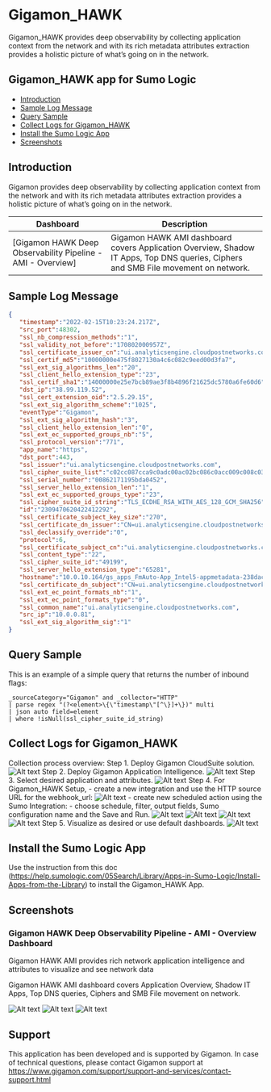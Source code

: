 # Gigamon_HAWK

Gigamon_HAWK provides deep observability by collecting application context from the network and with its rich metadata attributes extraction provides a holistic picture of what’s going on in the network.


## Gigamon_HAWK app for Sumo Logic

- [Introduction](#introduction)
- [Sample Log Message](#sample-log-message)
- [Query Sample](#query-sample)
- [Collect Logs for Gigamon_HAWK](#collect-logs-for-gigamon_hawk)
- [Install the Sumo Logic App](#install-the-sumo-logic-app)
- [Screenshots](#screenshots)

## Introduction

Gigamon provides deep observability by collecting application context from the network and with its rich metadata attributes extraction provides a holistic picture of what’s going on in the network.


| Dashboard                                       | Description                                                       |
| ----------------------------------------------- | ----------------------------------------------------------------- |
| [Gigamon HAWK Deep Observability Pipeline - AMI - Overview]       | Gigamon HAWK AMI dashboard covers Application Overview, Shadow IT Apps, Top DNS queries, Ciphers and SMB File movement on network. |

## Sample Log Message

```json
{
   "timestamp":"2022-02-15T10:23:24.217Z",
   "src_port":48302,
   "ssl_nb_compression_methods":"1",
   "ssl_validity_not_before":"170802000957Z",
   "ssl_certificate_issuer_cn":"ui.analyticsengine.cloudpostnetworks.com",
   "ssl_certif_md5":"10000000e475f8027130a4c6c082c9eed00d3fa7",
   "ssl_ext_sig_algorithms_len":"20",
   "ssl_client_hello_extension_type":"23",
   "ssl_certif_sha1":"14000000e25e7bcb89ae3f8b4896f21625dc5780a6fe60d6",
   "dst_ip":"38.99.119.52",
   "ssl_cert_extension_oid":"2.5.29.15",
   "ssl_ext_sig_algorithm_scheme":"1025",
   "eventType":"Gigamon",
   "ssl_ext_sig_algorithm_hash":"3",
   "ssl_client_hello_extension_len":"0",
   "ssl_ext_ec_supported_groups_nb":"5",
   "ssl_protocol_version":"771",
   "app_name":"https",
   "dst_port":443,
   "ssl_issuer":"ui.analyticsengine.cloudpostnetworks.com",
   "ssl_cipher_suite_list":"c02cc087cca9c0adc00ac02bc086c0acc009c008c030c08bcca8c014c02fc08ac013c012009dc07bc09d00350084009cc07ac09c002f0041000a009fc07dccaac09f00390088009ec07cc09e003300450016",
   "ssl_serial_number":"00862171195bda0452",
   "ssl_server_hello_extension_len":"1",
   "ssl_ext_ec_supported_groups_type":"23",
   "ssl_cipher_suite_id_string":"TLS_ECDHE_RSA_WITH_AES_128_GCM_SHA256",
   "id":"2309470620422412292",
   "ssl_certificate_subject_key_size":"270",
   "ssl_certificate_dn_issuer":"CN=ui.analyticsengine.cloudpostnetworks.com",
   "ssl_declassify_override":"0",
   "protocol":6,
   "ssl_certificate_subject_cn":"ui.analyticsengine.cloudpostnetworks.com",
   "ssl_content_type":"22",
   "ssl_cipher_suite_id":"49199",
   "ssl_server_hello_extension_type":"65281",
   "hostname":"10.0.10.164/gs_apps_FmAuto-App_Intel5-appmetadata-238dac04-5f29-4005-ae71-a0c02b7e3ada_EC2EB82A-59FB-DBF1-747B-4D0B65332F22",
   "ssl_certificate_dn_subject":"CN=ui.analyticsengine.cloudpostnetworks.com",
   "ssl_ext_ec_point_formats_nb":"1",
   "ssl_ext_ec_point_formats_type":"0",
   "ssl_common_name":"ui.analyticsengine.cloudpostnetworks.com",
   "src_ip":"10.0.0.81",
   "ssl_ext_sig_algorithm_sig":"1"
}
```

## Query Sample

This is an example of a simple query that returns the number of inbound flags:

```text
_sourceCategory="Gigamon" and _collector="HTTP"
| parse regex "(?<element>\{\"timestamp\"[^\}]+\})" multi 
| json auto field=element
| where !isNull(ssl_cipher_suite_id_string)
```

## Collect Logs for Gigamon_HAWK

Collection process overview:
Step 1. Deploy Gigamon CloudSuite solution.
![Alt text](resources/docs/col_step_1.png?raw=true)
Step 2. Deploy Gigamon Application Intelligence.
![Alt text](resources/docs/col_step_2.png?raw=true)
Step 3. Select desired application and attributes.
![Alt text](resources/docs/col_step_3.png?raw=true)
Step 4. For Gigamon_HAWK Setup,
    - create a new integration and use the HTTP source URL for the webhook_url:
    ![Alt text](resources/docs/Gigamon_Integration.png?raw=true)
    - create new scheduled action using the Sumo Integration:
        - choose schedule, filter, output fields, Sumo configuration name and the Save and Run.
        ![Alt text](resources/docs/SetAction1.png?raw=true)
        ![Alt text](resources/docs/SetAction2.png?raw=true)
        ![Alt text](resources/docs/SetAction3.png?raw=true)
        ![Alt text](resources/docs/SetAction4.png?raw=true)
Step 5. Visualize as desired or use default dashboards.
![Alt text](resources/docs/col_step_4.png?raw=true)


## Install the Sumo Logic App

Use the instruction from this doc (https://help.sumologic.com/05Search/Library/Apps-in-Sumo-Logic/Install-Apps-from-the-Library) to install the Gigamon_HAWK App.

## Screenshots

### Gigamon HAWK Deep Observability Pipeline - AMI - Overview Dashboard

Gigamon HAWK AMI provides rich network application intelligence and attributes to visualize and see network data

Gigamon HAWK AMI dashboard covers Application Overview, Shadow IT Apps, Top DNS queries, Ciphers and SMB File movement on network.

![Alt text](resources/screenshots/Screenshot-1.png?raw=true)
![Alt text](resources/screenshots/Screenshot-2.png?raw=true)
![Alt text](resources/screenshots/Screenshot-3.png?raw=true)

## Support

This application has been developed and is supported by Gigamon. In case of technical questions, please contact Gigamon support at https://www.gigamon.com/support/support-and-services/contact-support.html
